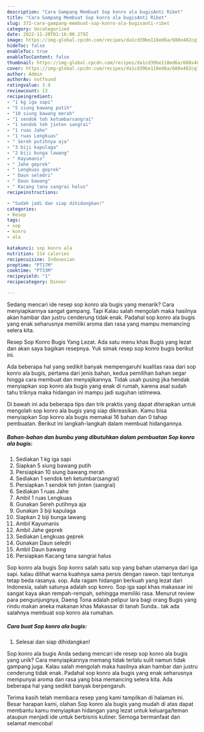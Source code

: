 ```yaml
---
description: "Cara Gampang Membuat Sop konro ala bugisAnti Ribet"
title: "Cara Gampang Membuat Sop konro ala bugisAnti Ribet"
slug: 372-cara-gampang-membuat-sop-konro-ala-bugisanti-ribet
category: Uncategorized
date: 2022-11-20T01:16:00.279Z
image: https://img-global.cpcdn.com/recipes/da1cd39be118ed6a/680x482cq70/sop-konro-ala-bugis-foto-resep-utama.jpg
hideToc: false
enableToc: true
enableTocContent: false
thumbnail: https://img-global.cpcdn.com/recipes/da1cd39be118ed6a/680x482cq70/sop-konro-ala-bugis-foto-resep-utama.jpg
cover: https://img-global.cpcdn.com/recipes/da1cd39be118ed6a/680x482cq70/sop-konro-ala-bugis-foto-resep-utama.jpg
author: Admin
authorAv: notfound
ratingvalue: 3.9
reviewcount: 13
recipeingredient:
- "1 kg iga sapi"
- "5 siung bawang putih"
- "10 siung bawang merah"
- "1 sendok teh ketumbarsangrai"
- "1 sendok teh jinten sangrai"
- "1 ruas Jahe"
- "1 ruas Lengkuas"
- " Sereh putihnya aja"
- "3 biji kapulaga"
- "2 biji bunga lawang"
- " Kayumanis"
- " Jahe geprek"
- " Lengkuas geprek"
- " Daun seledri"
- " Daun bawang"
- " Kacang tana sangrai halus"
recipeinstructions:

- "Sudah jadi dan siap dihidangkan!"
categories:
- Resep
tags:
- sop
- konro
- ala

katakunci: sop konro ala 
nutrition: 114 calories
recipecuisine: Indonesian
preptime: "PT17M"
cooktime: "PT33M"
recipeyield: "1"
recipecategory: Dinner

---
```



Sedang mencari ide resep sop konro ala bugis yang menarik? Cara menyiapkannya sangat gampang. Tapi Kalau salah mengolah maka hasilnya akan hambar dan justru cenderung tidak enak. Padahal sop konro ala bugis yang enak seharusnya memiliki aroma dan rasa yang mampu memancing selera kita.


Resep Sop Konro Bugis Yang Lezat. Ada satu menu khas Bugis yang lezat dan akan saya bagikan resepnya. Yuk simak resep sop konro bugis berikut ini.

Ada beberapa hal yang sedikit banyak mempengaruhi kualitas rasa dari sop konro ala bugis, pertama dari jenis bahan, kedua pemilihan bahan segar hingga cara membuat dan menyajikannya. Tidak usah pusing jika hendak menyiapkan sop konro ala bugis yang enak di rumah, karena asal sudah tahu triknya maka hidangan ini mampu jadi suguhan istimewa.


Di bawah ini ada beberapa tips dan trik praktis yang dapat diterapkan untuk mengolah sop konro ala bugis yang siap dikreasikan. Kamu bisa menyiapkan Sop konro ala bugis memakai 16 bahan dan 0 tahap pembuatan. Berikut ini langkah-langkah dalam membuat hidangannya.

<!--inarticleads1-->

##### Bahan-bahan dan bumbu yang dibutuhkan dalam pembuatan Sop konro ala bugis:

1. Sediakan 1 kg iga sapi
1. Siapkan 5 siung bawang putih
1. Persiapkan 10 siung bawang merah
1. Sediakan 1 sendok teh ketumbar(sangrai)
1. Persiapkan 1 sendok teh jinten (sangrai)
1. Sediakan 1 ruas Jahe
1. Ambil 1 ruas Lengkuas
1. Gunakan  Sereh putihnya aja
1. Gunakan 3 biji kapulaga
1. Siapkan 2 biji bunga lawang
1. Ambil  Kayumanis
1. Ambil  Jahe geprek
1. Sediakan  Lengkuas geprek
1. Gunakan  Daun seledri
1. Ambil  Daun bawang
1. Persiapkan  Kacang tana sangrai halus


Sop konro ala bugis Sop konro salah satu sop yang bahan utamanya dari iga sapi. kalau dilihat warna kuahnya sama persis dengan rawon. tapi tentunya tetap beda rasanya. sop. Ada ragam hidangan berkuah yang lezat dari Indonesia, salah satunya adalah sop konro. Sop iga sapi khas makassar ini sangat kaya akan rempah-rempah, sehingga memiliki rasa. Menurut review para pengunjungnya, Daeng Tona adalah pelipur lara bagi orang Bugis yang rindu makan aneka makanan khas Makassar di tanah Sunda.. tak ada salahnya membuat sop konro ala rumahan. 

<!--inarticleads2-->

##### Cara buat Sop konro ala bugis:


1. Selesai dan siap dihidangkan!

Sop konro ala bugis Anda sedang mencari ide resep sop konro ala bugis yang unik? Cara menyiapkannya memang tidak terlalu sulit namun tidak gampang juga. Kalau salah mengolah maka hasilnya akan hambar dan justru cenderung tidak enak. Padahal sop konro ala bugis yang enak seharusnya mempunyai aroma dan rasa yang bisa memancing selera kita. Ada beberapa hal yang sedikit banyak berpengaruh. 

Terima kasih telah membaca resep yang kami tampilkan di halaman ini. Besar harapan kami, olahan Sop konro ala bugis yang mudah di atas dapat membantu kamu menyiapkan hidangan yang lezat untuk keluarga/teman ataupun menjadi ide untuk berbisnis kuliner. Semoga bermanfaat dan selamat mencoba!
